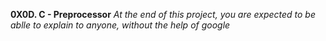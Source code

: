 **0X0D. C - Preprocessor**
*At the end of this project, you are expected to be ablle to explain to anyone, without the help of google*
